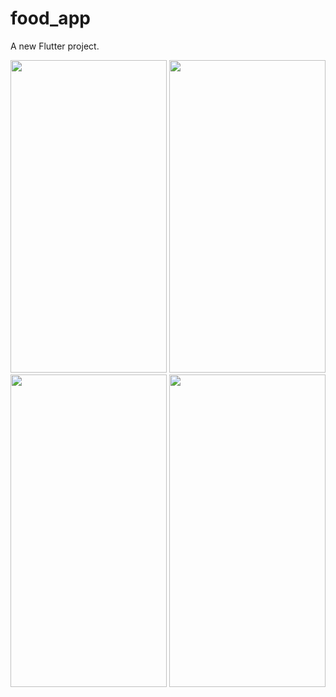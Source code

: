 # food_app

A new Flutter project.

<img src = "https://user-images.githubusercontent.com/113905423/211181223-1a48695f-79b5-4347-8536-12932591c155.png" height = 500 width = 250>
<img src = "https://user-images.githubusercontent.com/113905423/211181225-da07bc46-3371-44b4-8145-a84e0e01d73d.png" height = 500 width = 250>
<img src = "https://user-images.githubusercontent.com/113905423/211181215-ae4ea5eb-4609-4fb4-97b4-fb9394874317.png" height = 500 width = 250>
<img src = "https://user-images.githubusercontent.com/113905423/211181220-792d541b-9329-4ce0-a051-36f554981083.png" height = 500 width = 250>
